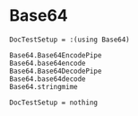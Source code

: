 # Base64

```@meta
DocTestSetup = :(using Base64)
```

```@docs
Base64.Base64EncodePipe
Base64.base64encode
Base64.Base64DecodePipe
Base64.base64decode
Base64.stringmime
```

```@meta
DocTestSetup = nothing
```